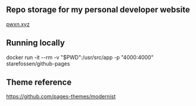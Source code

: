 ## Repo storage for my personal developer website
[pwxn.xyz](http://pwxn.xyz)

## Running locally
docker run -it --rm -v "$PWD":/usr/src/app -p "4000:4000" starefossen/github-pages

## Theme reference
https://github.com/pages-themes/modernist

